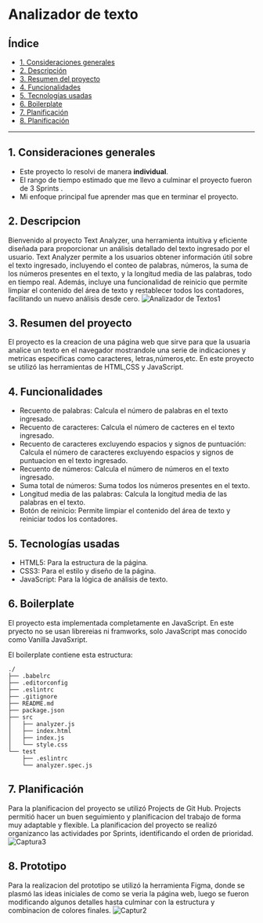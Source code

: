 # Analizador de texto

## Índice

* [1. Consideraciones generales](#1-consideraciones-generales)
* [2. Descripción](#2-descripción)
* [3. Resumen del proyecto](#3-resumen-del-proyecto)
* [4. Funcionalidades](#4-funcionalidades)
* [5. Tecnologías usadas](#5-tecnologías-usadas)
* [6. Boilerplate](#6-boilerplate)
* [7. Planificación](#7-planificación)
* [8. Planificación](#8-prototipo)

***

## 1. Consideraciones generales

* Este proyecto lo resolvi de manera **individual**.
* El rango de tiempo estimado que me llevo a culminar el proyecto fueron de 3 Sprints .
* Mi enfoque principal fue aprender mas que en terminar el proyecto.

## 2. Descripcion

Bienvenido al proyecto Text Analyzer, una herramienta intuitiva y eficiente 
diseñada para proporcionar un análisis detallado del texto ingresado por el 
usuario.
Text Analyzer permite a los usuarios obtener información útil sobre el texto 
ingresado, incluyendo el conteo de palabras, números, la suma de los números 
presentes en el texto, y la longitud media de las palabras, todo en tiempo 
real. Además, incluye una funcionalidad de reinicio que permite limpiar el 
contenido del área de texto y restablecer todos los contadores, facilitando 
un nuevo análisis desde cero.
![Analizador de Textos1](https://github.com/Karen17Mendoza/DEV015-text-analyzer/assets/163893381/fbddab1b-aa09-4ecd-8cbf-f35548b4a95b)

## 3. Resumen del proyecto

El proyecto es la creacion de una página web que sirve para que la usuaria
analice un texto en el navegador mostrandole una serie de indicaciones y metricas
especificas como caracteres, letras,números,etc.
En este proyecto se utilizó las herramientas de HTML,CSS y JavaScript.

## 4. Funcionalidades

* Recuento de palabras: Calcula el número de palabras en el texto ingresado.
* Recuento de caracteres: Calcula el número de cacteres en el texto ingresado.
* Recuento de caracteres excluyendo espacios y signos de puntuación: Calcula el
  número de caracteres excluyendo espacios y signos de puntuacion en el texto ingresado.
* Recuento de números: Calcula el número de números en el texto ingresado.
* Suma total de números: Suma todos los números presentes en el texto.
* Longitud media de las palabras: Calcula la longitud media de las palabras en el texto.
* Botón de reinicio: Permite limpiar el contenido del área de texto y reiniciar todos los contadores.

## 5. Tecnologías usadas

* HTML5: Para la estructura de la página.
* CSS3: Para el estilo y diseño de la página.
* JavaScript: Para la lógica de análisis de texto.

## 6. Boilerplate

El proyecto esta implementada completamente en JavaScript. En este pryecto no
se usan librereias ni framworks, solo JavaScript mas conocido como Vanilla JavaSxript.

El boilerplate contiene esta estructura:

```text
./
├── .babelrc
├── .editorconfig
├── .eslintrc
├── .gitignore
├── README.md
├── package.json
├── src
│   ├── analyzer.js
│   ├── index.html
│   ├── index.js
│   └── style.css
└── test
    ├── .eslintrc
    └── analyzer.spec.js
```

## 7. Planificación

 Para la planificacion del proyecto se utilizó Projects de Git Hub. Projects
 permitió hacer un buen seguimiento y planificacion del trabajo de forma muy 
 adaptable y flexible.
 La planificacion del proyecto se realizó organizanco las actividades por Sprints,
 identificando el orden de prioridad.
 ![Captura3](https://github.com/Karen17Mendoza/DEV015-text-analyzer/assets/163893381/de2b0f32-154d-4686-a3d2-f9f1159e435f)

## 8. Prototipo

Para la realizacion del prototipo se utilizó la herramienta Figma, donde se plasmó
las ideas iniciales de como se veria la página web, luego se fueron modificando algunos detalles 
hasta culminar con la estructura y combinacion de colores finales.
![Captur2](https://github.com/Karen17Mendoza/DEV015-text-analyzer/assets/163893381/0f12ae1d-6dda-40da-87ac-b95402a13856)




 
